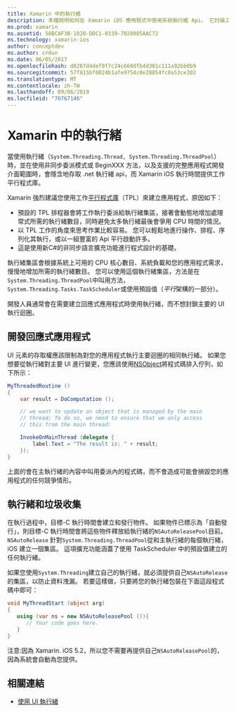 ```yaml
---
title: Xamarin 中的執行緒
description: 本檔說明如何在 Xamarin iOS 應用程式中使用系統執行緒 Api。 它討論工作平行程式庫、建立回應式應用程式和垃圾收集。
ms.prod: xamarin
ms.assetid: 50BCAF3B-1020-DDC1-0339-7028985AAC72
ms.technology: xamarin-ios
author: conceptdev
ms.author: crdun
ms.date: 06/05/2017
ms.openlocfilehash: d8267d4def0f7c24c660dfb4d301c111a92bb0b9
ms.sourcegitcommit: 57f815bf0024b1afe9754c0e28054fc0a53ce302
ms.translationtype: MT
ms.contentlocale: zh-TW
ms.lasthandoff: 09/06/2019
ms.locfileid: "70767146"
---
```

# <a name="threading-in-xamarinios"></a>Xamarin 中的執行緒

當使用執行緒（`System.Threading.Thread, System.Threading.ThreadPool`）時，並在使用非同步委派模式或 BeginXXX 方法，以及支援的完整應用程式開發介面範圍時，會隱含地存取 .net 執行緒 api，而 Xamarin iOS 執行時間提供工作平行程式庫。

Xamarin 強烈建議您使用工作[平行程式庫](https://msdn.microsoft.com/library/dd460717.aspx)（TPL）來建立應用程式，原因如下：
- 預設的 TPL 排程器會將工作執行委派給執行緒集區，接著會動態地增加處理常式所需的執行緒數目，同時避免太多執行緒最後會爭用 CPU 時間的情況。 
- 以 TPL 工作的角度來思考作業比較容易。 您可以輕鬆地進行操作、排程、序列化其執行，或以一組豐富的 Api 平行啟動許多。 
- 這是使用新C#的非同步語言擴充功能進行程式設計的基礎。 

執行緒集區會根據系統上可用的 CPU 核心數目、系統負載和您的應用程式需求，慢慢地增加所需的執行緒數目。 您可以使用這個執行緒集區，方法是在`System.Threading.ThreadPool`中叫用方法， `System.Threading.Tasks.TaskScheduler`或使用預設值（*平行*架構的一部分）。

開發人員通常會在需要建立回應式應用程式時使用執行緒，而不想封鎖主要的 UI 執行迴圈。

 <a name="Developing_Responsive_Applications" />

## <a name="developing-responsive-applications"></a>開發回應式應用程式

UI 元素的存取權應該限制為對您的應用程式執行主要迴圈的相同執行緒。 如果您想要從執行緒對主要 UI 進行變更，您應該使用[NSObject](xref:Foundation.NSObject)將程式碼排入佇列，如下所示：

```csharp
MyThreadedRoutine ()  
{  
    var result = DoComputation ();  

    // we want to update an object that is managed by the main
    // thread; To do so, we need to ensure that we only access
    // this from the main thread:

    InvokeOnMainThread (delegate {  
        label.Text = "The result is: " + result;  
    });
}
```

上面的會在主執行緒的內容中叫用委派內的程式碼，而不會造成可能會損毀您的應用程式的任何競爭情形。

 <a name="Threading_and_Garbage_Collection" />

## <a name="threading-and-garbage-collection"></a>執行緒和垃圾收集

在執行過程中，目標-C 執行時間會建立和發行物件。 如果物件已標示為「自動發行」，則目標-C 執行時間會將這些物件釋放給執行緒的`NSAutoReleasePool`目前。 `NSAutoRelease` 針對`System.Threading.ThreadPool`從和主執行緒的每個執行緒，iOS 建立一個集區。 這項擴充功能涵蓋了使用 TaskScheduler 中的預設值建立的任何執行緒。

如果您使用`System.Threading`建立自己的執行緒，就必須提供自己`NSAutoRelease`的集區，以防止資料洩漏。 若要這樣做，只要將您的執行緒包裝在下面這段程式碼中即可：

```csharp
void MyThreadStart (object arg)
{
   using (var ns = new NSAutoReleasePool ()){
      // Your code goes here.
   }
}
```

注意:因為 Xamarin. iOS 5.2，所以您不需要再提供自己`NSAutoReleasePool`的，因為系統會自動為您提供。

## <a name="related-links"></a>相關連結

- [使用 UI 執行緒](~/ios/user-interface/ios-ui/ui-thread.md)
